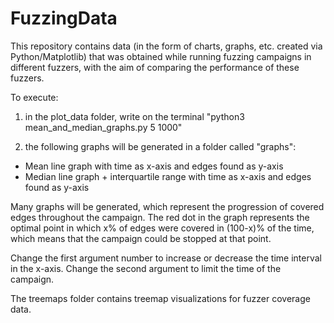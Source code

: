# FuzzingData
This repository contains data (in the form of charts, graphs, etc. created via Python/Matplotlib) that was obtained while running fuzzing campaigns in different fuzzers, with the aim of comparing the performance of these fuzzers.

To execute: 

1) in the plot_data folder, write on the terminal "python3 mean_and_median_graphs.py 5 1000" 

2) the following graphs will be generated in a folder called "graphs":

- Mean line graph with time as x-axis and edges found as y-axis
- Median line graph + interquartile range with time as x-axis and edges found as y-axis

Many graphs will be generated, which represent the progression of covered edges throughout the campaign. The red dot in the graph represents the optimal point in which x% of edges were covered in (100-x)% of the time, which means that the campaign could be stopped at that point.

Change the first argument number to increase or decrease the time interval in the x-axis. Change the second argument to limit the time of the campaign.

The treemaps folder contains treemap visualizations for fuzzer coverage data.
